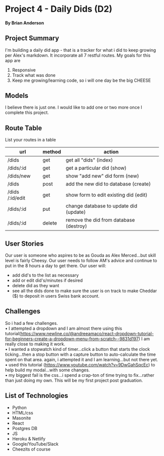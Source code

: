 # Project 4 - Daily Dids (D2)
#### By Brian Anderson

## Project Summary

I'm building a daily did app - that is a tracker for what i did to keep growing per Alex's markdown.  It incorporate all 7 restful routes.  My goals for this app are
1. Responsive 
2. Track what was done
3. Keep me growing/learning code, so i will one day be the big CHEESE

## Models

I believe there is just one.  I would like to add one or two more once I complete this project.

## Route Table

List your routes in a table

| url | method | action |
|-----|--------|--------|
| /dids | get | get all "dids" (index)|
| /dids/:id | get | get a particular did (show)|
| /dids/new | get | show "add new" did form  (new)|
| /dids | post | add the new did to database (create)|
| /dids /:id/edit| get | show form to edit existing did  (edit)|
| /dids/:id | put | change database to update did (update)|
| /dids/:id | delete | remove the did from database (destroy)|

## User Stories
Our user is someone who aspires to be as Gouda as Alex Merced...but skill level is fairly Cheesy. Our user needs to follow AM's advice and continue to put in the 8 hours a day to get there.  Our user will:
- add did's to the list as necessary
- add or edit did's/minutes if desired
- delete did as they want
- see all the dids done to make sure the user is on track to make Cheddar ($) to deposit in users Swiss bank account.
## Challenges
So i had a few challenges.  
•  I attempted a dropdown and I am almost there using this tutorial(https://www.newline.co/@andreeamaco/react-dropdown-tutorial-for-beginners-create-a-dropdown-menu-from-scratch--9831d197)  I am really close to making it work.</br>
•  I wanted a stopwatch kind of timer...click a button that starts the clock ticking...then a stop button with a capture button to auto-calculate the time spent on that area.  again, i attempted it and I am learning...but not there yet.  </br>
•  used this tutorial (https://www.youtube.com/watch?v=9DwGahSqcEc) to help build my modal...with some changes. </br>
•  my biggest fail is the css...i spend a crap-ton of time trying to fix...rather than just doing my own.  This will be my first project post graduation.</br>
## List of Technologies
- Python
- HTML/css
- Masonite
- React
- Postgres DB
- JS
- Heroku & Netlify
- Google/YouTube/Slack
- Cheezits of course